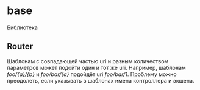 # base
Библиотека

## Router
Шаблонам с совпадающей частью uri и разным количеством параметров может подойти один и тот же uri.
Например, шаблонам *foo/{a}/{b}* и *foo/bar/{a}* подойдёт uri *foo/bar/1*.
Проблему можно преодолеть, если указывать в шаблонах имена контроллера и экшена.
